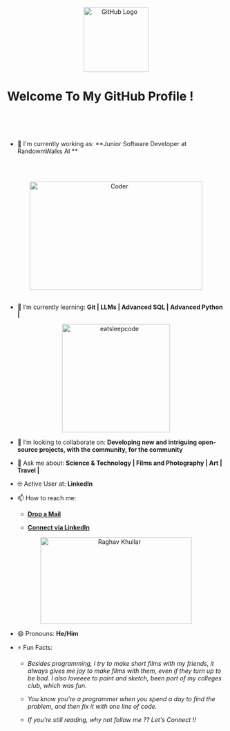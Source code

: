 <div align="center">
<img src="https://github.com/raghavk16/raghavk16/blob/master/octo.gif" alt="GitHub Logo" width="150" height="150" />
</div>

# Welcome To My GitHub Profile !

<br/>
<div align="center">
<!-- <img src="https://github.com/raghavk16/raghavk16/blob/master/screen.gif" alt="Raghav Khullar Typer" /> -->
</div>
<br/>
<br/>

- 🙌 I'm currently working as: **Junior Software Developer at RandowmWalks AI **

<br/><br/>

<div align="center">
<img src="https://github.com/raghavk16/raghavk16/blob/master/coderman.gif" alt="Coder" width="400" height="250" />
</div>
<br/>

- 🌱 I’m currently learning: **Git | LLMs | Advanced SQL | Advanced Python |**


<div align="center">
<img src="https://github.com/raghavk16/raghavk16/blob/master/giphy.webp" alt="eatsleepcode" width="250" height="250" />
</div>

- 👯 I’m looking to collaborate on: **Developing new and intriguing open-source projects, with the community, for the community**

- 💬 Ask me about: **Science & Technology | Films and Photography | Art | Travel |**

- 🤓 Active User at: **LinkedIn**

- 📫 How to reach me:

    * [**Drop a Mail**](mailto:harshithchowtapalli@gmail.com)

    * [**Connect via LinkedIn**](www.linkedin.com/in/krishna-harshith-a4a11120a)
    
<div align="center">
<img src="https://github.com/raghavk16/raghavk16/blob/master/connected.gif" alt="Raghav Khullar" width="350" height="200" />
</div>

- 😄 Pronouns: **He/Him**

- ⚡ Fun Facts: 

    * *Besides programming, I try to make short films with my friends, it always gives me joy to make films with them, even if they turn up to be bad. I also loveeee to paint and sketch, been part of my colleges club, which was fun.*

    * *You know you're a programmer when you spend a day to find the problem, and then fix it with one line of code.*
    
    * *If you're still reading, why not follow me ?? Let's Connect !!*
